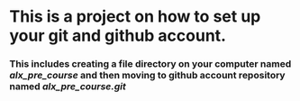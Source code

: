 ﻿# This is a project on how to set up your git and github account. 
### This includes creating a file directory on your computer named *alx_pre_course* and then moving to github account repository named *alx_pre_course.git*